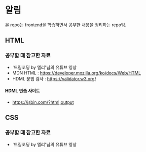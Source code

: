 # 알림
본 repo는 frontend을 학습하면서 공부한 내용을 정리하는 repo임.

## HTML

### 공부할 때 참고한 자료
* '드림코딩 by 엘리'님의 유튜브 영상
* MDN HTML : https://developer.mozilla.org/ko/docs/Web/HTML
* HDML 문법 검사 : https://validator.w3.org/

#### HDML 연습 사이트
* https://jsbin.com/?html,output

## CSS

### 공부할 때 참고한 자료
* '드림코딩 by 엘리'님의 유튜브 영상

### 
